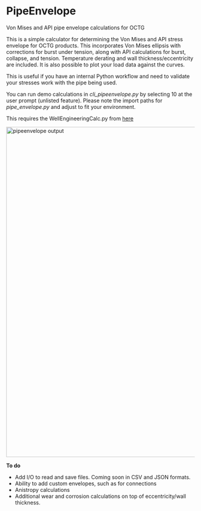 # PipeEnvelope
Von Mises and API pipe envelope calculations for OCTG

This is a simple calculator for determining the Von Mises and API stress envelope for OCTG products. This incorporates Von Mises ellipsis with corrections for burst under tension, along with API calculations for burst, collapse, and tension. Temperature derating and wall thickness/eccentricity are included. It is also possible to plot your load data against the curves.

This is useful if you have an internal Python workflow and need to validate your stresses work with the pipe being used. 

You can run demo calculations in _cli_pipeenvelope.py_ by selecting 10 at the user prompt (unlisted feature). Please note the import paths for _pipe_envelope.py_ and adjust to fit your environment.

This requires the WellEngineeringCalc.py from [here](https://github.com/jack-charles/WellEngineeringCalc)

<img width="1167" height="883" alt="pipeenvelope output" src="https://github.com/user-attachments/assets/0d54b366-c114-44ed-8977-fb944c3180e0" />

**To do**
* Add I/O to read and save files. Coming soon in CSV and JSON formats.
* Ability to add custom envelopes, such as for connections
* Anistropy calculations
* Additional wear and corrosion calculations on top of eccentricity/wall thickness.
